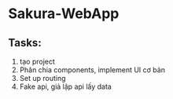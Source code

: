 # Sakura-WebApp

## Tasks:

1. tạo project
2. Phân chia components, implement UI cơ bản
3. Set up routing
4. Fake api, giả lập api lấy data

